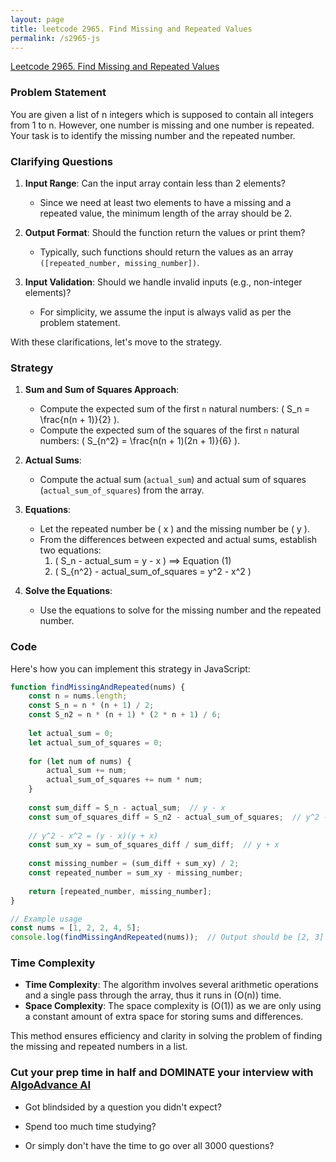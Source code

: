 ```yaml
---
layout: page
title: leetcode 2965. Find Missing and Repeated Values
permalink: /s2965-js
---
```

[Leetcode 2965. Find Missing and Repeated Values](https://algoadvance.github.io/algoadvance/l2965)
### Problem Statement
You are given a list of n integers which is supposed to contain all integers from 1 to n. However, one number is missing and one number is repeated. Your task is to identify the missing number and the repeated number.

### Clarifying Questions
1. **Input Range**: Can the input array contain less than 2 elements?
   - Since we need at least two elements to have a missing and a repeated value, the minimum length of the array should be 2.

2. **Output Format**: Should the function return the values or print them?
   - Typically, such functions should return the values as an array `([repeated_number, missing_number])`.

3. **Input Validation**: Should we handle invalid inputs (e.g., non-integer elements)?
   - For simplicity, we assume the input is always valid as per the problem statement.

With these clarifications, let's move to the strategy.

### Strategy
1. **Sum and Sum of Squares Approach**:
   - Compute the expected sum of the first `n` natural numbers: \( S_n = \frac{n(n + 1)}{2} \).
   - Compute the expected sum of the squares of the first `n` natural numbers: \( S_{n^2} = \frac{n(n + 1)(2n + 1)}{6} \).

2. **Actual Sums**:
   - Compute the actual sum (`actual_sum`) and actual sum of squares (`actual_sum_of_squares`) from the array.

3. **Equations**:
   - Let the repeated number be \( x \) and the missing number be \( y \).
   - From the differences between expected and actual sums, establish two equations:
     1. \( S_n - actual\_sum = y - x \) ==> Equation (1)
     2. \( S_{n^2} - actual\_sum\_of\_squares = y^2 - x^2 \)

4. **Solve the Equations**:
   - Use the equations to solve for the missing number and the repeated number.

### Code
Here's how you can implement this strategy in JavaScript:

```javascript
function findMissingAndRepeated(nums) {
    const n = nums.length;
    const S_n = n * (n + 1) / 2;
    const S_n2 = n * (n + 1) * (2 * n + 1) / 6;
    
    let actual_sum = 0;
    let actual_sum_of_squares = 0;
    
    for (let num of nums) {
        actual_sum += num;
        actual_sum_of_squares += num * num;
    }
    
    const sum_diff = S_n - actual_sum;  // y - x
    const sum_of_squares_diff = S_n2 - actual_sum_of_squares;  // y^2 - x^2
    
    // y^2 - x^2 = (y - x)(y + x)
    const sum_xy = sum_of_squares_diff / sum_diff;  // y + x
    
    const missing_number = (sum_diff + sum_xy) / 2;
    const repeated_number = sum_xy - missing_number;
    
    return [repeated_number, missing_number];
}

// Example usage
const nums = [1, 2, 2, 4, 5];
console.log(findMissingAndRepeated(nums));  // Output should be [2, 3]
```

### Time Complexity
- **Time Complexity**: The algorithm involves several arithmetic operations and a single pass through the array, thus it runs in \(O(n)\) time.
- **Space Complexity**: The space complexity is \(O(1)\) as we are only using a constant amount of extra space for storing sums and differences.

This method ensures efficiency and clarity in solving the problem of finding the missing and repeated numbers in a list.


### Cut your prep time in half and DOMINATE your interview with [AlgoAdvance AI](https://algoAdvance.com)

- Got blindsided by a question you didn't expect?

- Spend too much time studying?

- Or simply don't have the time to go over all 3000 questions?

